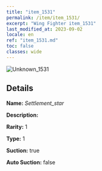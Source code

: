 ```yaml
---
title: "item_1531"
permalink: /item/item_1531/
excerpt: "Wing Fighter item_1531"
last_modified_at: 2023-09-02
locale: en
ref: "item_1531.md"
toc: false
classes: wide
---
```



 ![Unknown_1531](/images/item/Settlement_star_p.png)



## Details

 **Name:** *Settlement_star* 

 **Description:** 

 **Rarity:** 1 

 **Type:** 1 

 **Suction:** true 

 **Auto Suction:** false 


